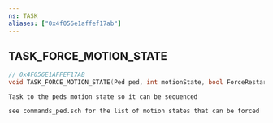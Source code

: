 ```yaml
---
ns: TASK
aliases: ["0x4f056e1affef17ab"]
---
```

## TASK_FORCE_MOTION_STATE

```c
// 0x4F056E1AFFEF17AB
void TASK_FORCE_MOTION_STATE(Ped ped, int motionState, bool ForceRestart);
```

```
Task to the peds motion state so it can be sequenced

see commands_ped.sch for the list of motion states that can be forced
```
